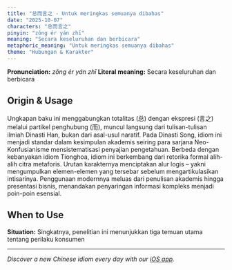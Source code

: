 ```yaml
---
title: "总而言之 - Untuk meringkas semuanya dibahas"
date: "2025-10-07"
characters: "总而言之"
pinyin: "zǒng ér yán zhī"
meaning: "Secara keseluruhan dan berbicara"
metaphoric_meaning: "Untuk meringkas semuanya dibahas"
theme: "Hubungan & Karakter"
---
```


**Pronunciation:** *zǒng ér yán zhī*
**Literal meaning:** Secara keseluruhan dan berbicara

## Origin & Usage

Ungkapan baku ini menggabungkan totalitas (总) dengan ekspresi (言之) melalui partikel penghubung (而), muncul langsung dari tulisan-tulisan ilmiah Dinasti Han, bukan dari asal-usul naratif. Pada Dinasti Song, idiom ini menjadi standar dalam kesimpulan akademis seiring para sarjana Neo-Konfusianisme mensistematisasi penyajian pengetahuan. Berbeda dengan kebanyakan idiom Tionghoa, idiom ini berkembang dari retorika formal alih-alih citra metaforis. Urutan karakternya menciptakan alur logis – yakni mengumpulkan elemen-elemen yang tersebar sebelum mengartikulasikan intisarinya. Penggunaan modernnya meluas dari penulisan akademis hingga presentasi bisnis, menandakan penyaringan informasi kompleks menjadi poin-poin esensial.

## When to Use

**Situation:** Singkatnya, penelitian ini menunjukkan tiga temuan utama tentang perilaku konsumen

---

*Discover a new Chinese idiom every day with our [iOS app](https://apps.apple.com/us/app/daily-chinese-idioms/id6740611324).*

